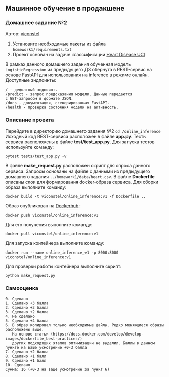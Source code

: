 ## Машинное обучение в продакшене
### Домашнее задание №2 

Автор: [viconstel](https://data.mail.ru/profile/k.elizarov/)

1. Установите необходимые пакеты из файла `homework1/requirements.txt`
2. Проект основан на задаче классификации [Heart Disease UCI](https://www.kaggle.com/ronitf/heart-disease-uci)

В рамках данного домашнего задания обученная модель
 `LogisticRegression` из предыдущего ДЗ обернута
 в REST-сервис на основе FastAPI для использования
 на inference в режиме онлайн. <br>
 Доступные эндпоинты:
 ```
/ - дефолтный эндпоинт.
/predict - запрос предсказания модели. Данные передаются
с GET-запросом в формате JSON. 
/docs - документация, сгенерированная FastAPI.
/health - проверка состояния модели на активность.
```

### Описание проекта
Перейдите в директорию домашнего задания №2 `cd /online_inference`
Исходный код REST-сервиса расположен в файле **app.py**.
Тесты сервиса расположены в файле **test/test_app.py**. 
Для запуска тестов используйте команду:
```
pytest tests/test_app.py -v
```
В файле **make_request.py** расположен скрипт для опроса
данного сервиса. Запросы основаны на файле с данными 
из предыдущего домашнего задания `../homework1/data/heart.csv`.
В файле **Dockerfile** описаны слои для формирования 
docker-образа сервиса. Для сборки образа выполните команду:
```
docker build -t viconstel/online_inference:v1 -f Dockerfile ..
```
Образ опубликован на [Dockerhub](https://hub.docker.com/):
```
docker push viconstel/online_inference:v1
```
Для его получения выполните команду:
```
docker pull viconstel/online_inference:v1
```
Для запуска контейнера выполните команду:
```
docker run --name online_inference_v1 -p 8000:8000 viconstel/online_inference:v1
```
Для проверки работы контейнера выполните скрипт:
```
python make_request.py
```

### Самооценка
```
0. Сделано
1. Сделано +3 балла
2. Сделано +3 балла
3. Сделано +2 балла
4. Не сделано
5. Сделано +4 балла
6. В образ копировал только необходимые файлы. Редко меняющиеся образы расположены выше. 
   На основе статьи (https://docs.docker.com/develop/develop-images/dockerfile_best-practices/)
   других подходящих этапов оптимизации не выделил. Баллы в данном пункте на ваше усмотрение +0-3 балла
7. Сделано +2 балла
8. Сделано +1 балл
9. Сделано +1 балл
10. Сделано
Сумма: 16 (+0-3 на ваше усмотрение за пункт 6)
```